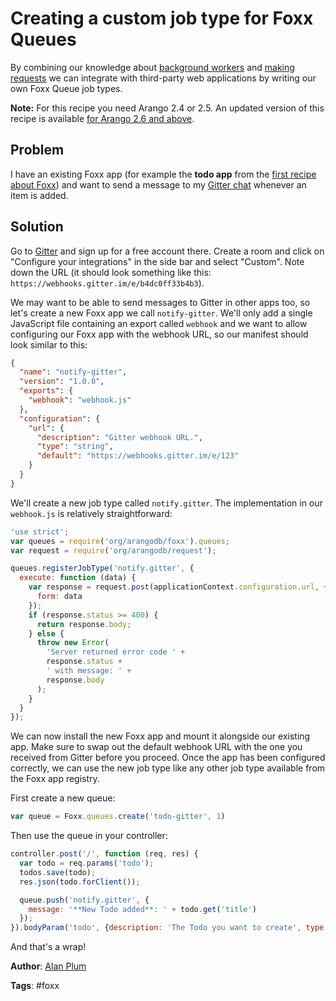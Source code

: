 # Creating a custom job type for Foxx Queues

By combining our knowledge about [background workers](FoxxQueuesLegacy.html) and [making requests](MakingRequests.html) we can integrate with third-party web applications by writing our own Foxx Queue job types.

**Note:** For this recipe you need Arango 2.4 or 2.5. An updated version of this recipe is available [for Arango 2.6 and above](FoxxCustomQueueJobs.html).

## Problem

I have an existing Foxx app (for example the **todo app** from the [first recipe about Foxx](FoxxFirstSteps.html)) and want to send a message to my [Gitter chat](https://gitter.im) whenever an item is added.

## Solution

Go to [Gitter](https://gitter.im) and sign up for a free account there. Create a room and click on "Configure your integrations" in the side bar and select "Custom". Note down the URL (it should look something like this: `https://webhooks.gitter.im/e/b4dc0ff33b4b3`).

We may want to be able to send messages to Gitter in other apps too, so let's create a new Foxx app we call `notify-gitter`. We'll only add a single JavaScript file containing an export called `webhook` and we want to allow configuring our Foxx app with the webhook URL, so our manifest should look similar to this:

```json
{
  "name": "notify-gitter",
  "version": "1.0.0",
  "exports": {
    "webhook": "webhook.js"
  },
  "configuration": {
    "url": {
      "description": "Gitter webhook URL.",
      "type": "string",
      "default": "https://webhooks.gitter.im/e/123"
    }
  }
}
```

We'll create a new job type called `notify.gitter`. The implementation in our `webhook.js` is relatively straightforward:

```js
'use strict';
var queues = require('org/arangodb/foxx').queues;
var request = require('org/arangodb/request');

queues.registerJobType('notify.gitter', {
  execute: function (data) {
    var response = request.post(applicationContext.configuration.url, {
      form: data
    });
    if (response.status >= 400) {
      return response.body;
    } else {
      throw new Error(
        'Server returned error code ' +
        response.status +
        ' with message: ' +
        response.body
      );
    }
  }
});
```

We can now install the new Foxx app and mount it alongside our existing app. Make sure to swap out the default webhook URL with the one you received from Gitter before you proceed. Once the app has been configured correctly, we can use the new job type like any other job type available from the Foxx app registry.

First create a new queue:

```js
var queue = Foxx.queues.create('todo-gitter', 1)
```

Then use the queue in your controller:

```js
controller.post('/', function (req, res) {
  var todo = req.params('todo');
  todos.save(todo);
  res.json(todo.forClient());

  queue.push('notify.gitter', {
    message: '**New Todo added**: ' + todo.get('title')
  });
}).bodyParam('todo', {description: 'The Todo you want to create', type: Todo});
```

And that's a wrap!

**Author**: [Alan Plum](https://github.com/pluma)

**Tags**: #foxx
